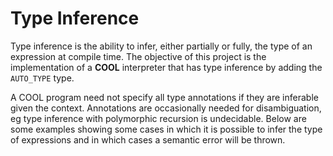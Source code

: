 # Type Inference

Type inference is the ability to infer, either partially or fully, the type of an expression at compile time. The objective of this project is the implementation of a **COOL** interpreter that has type inference by adding the `AUTO_TYPE` type.

A COOL program need not specify all type annotations if they are inferable given the context. Annotations are occasionally needed for disambiguation, eg type inference with polymorphic recursion is undecidable. Below are some examples showing some cases in which it is possible to infer the type of expressions and in which cases a semantic error will be thrown.